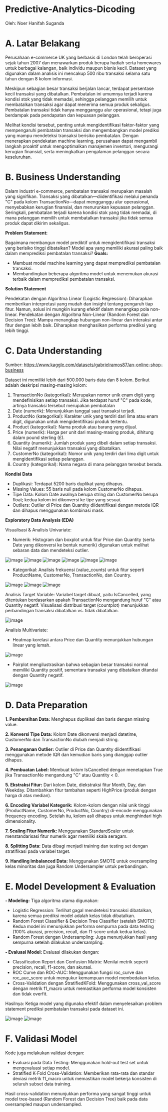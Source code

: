 # Predictive-Analytics-Dicoding
Oleh: Noer Hanifah Suganda

# A. Latar Belakang

Perusahaan e-commerce UK yang berbasis di London telah beroperasi sejak tahun 2007 dan menawarkan produk berupa hadiah serta homewares untuk berbagai kalangan, baik individu maupun bisnis kecil. Dataset yang digunakan dalam analisis ini mencakup 500 ribu transaksi selama satu tahun dengan 8 kolom informasi.

Meskipun sebagian besar transaksi berjalan lancar, terdapat persentase kecil transaksi yang dibatalkan. Pembatalan ini umumnya terjadi karena kondisi stok yang tidak memadai, sehingga pelanggan memilih untuk membatalkan transaksi agar dapat menerima semua produk sekaligus. Pembatalan transaksi tidak hanya mengganggu alur operasional, tetapi juga berdampak pada pendapatan dan kepuasan pelanggan.

Melihat kondisi tersebut, penting untuk mengidentifikasi faktor-faktor yang mempengaruhi pembatalan transaksi dan mengembangkan model prediksi yang mampu mendeteksi transaksi berisiko pembatalan. Dengan menerapkan pendekatan machine learning, perusahaan dapat mengambil langkah proaktif untuk mengoptimalkan manajemen inventori, mengurangi kerugian finansial, serta meningkatkan pengalaman pelanggan secara keseluruhan.

# B. Business Understanding

Dalam industri e-commerce, pembatalan transaksi merupakan masalah yang signifikan. Transaksi yang dibatalkan—diidentifikasi melalui penanda "C" pada kolom TransactionNo—dapat mengganggu alur operasional, menyebabkan kerugian finansial, dan menurunkan kepuasan pelanggan. Seringkali, pembatalan terjadi karena kondisi stok yang tidak memadai, di mana pelanggan memilih untuk membatalkan transaksi jika tidak semua produk dapat dikirim sekaligus.

**Problem Statement:**

Bagaimana membangun model prediktif untuk mengidentifikasi transaksi yang berisiko tinggi dibatalkan?
Model apa yang memiliki akurasi paling baik dalam memprediksi pembatalan transaksi?
**Goals:**

- Membuat model machine learning yang dapat memprediksi pembatalan transaksi.
- Membandingkan beberapa algoritma model untuk menemukan akurasi terbaik dalam memprediksi pembatalan transaksi.

**Solution Statement**

Pendekatan dengan Algoritma Linear (Logistic Regression):
Diharapkan memberikan interpretasi yang mudah dan insight tentang pengaruh tiap fitur.
Namun, solusi ini mungkin kurang efektif dalam menangkap pola non-linear.
Pendekatan dengan Algoritma Non-Linear (Random Forest dan Decision Tree):
Mampu menangkap hubungan non-linear dan interaksi antar fitur dengan lebih baik.
Diharapkan menghasilkan performa prediksi yang lebih tinggi.

# C. Data Understanding

Sumber: https://www.kaggle.com/datasets/gabrielramos87/an-online-shop-business

Dataset ini memiliki lebih dari 500.000 baris data dan 8 kolom. Berikut adalah deskripsi masing-masing kolom:

1. TransactionNo (kategorikal): Merupakan nomor unik enam digit yang mendefinisikan setiap transaksi. Jika terdapat huruf "C" pada kode, artinya transaksi tersebut merupakan pembatalan
2. Date (numerik): Menunjukkan tanggal saat transaksi terjadi.
3. ProductNo (kategorikal): Karakter unik yang terdiri dari lima atau enam digit, digunakan untuk mengidentifikasi produk tertentu.
4. Product (kategorikal): Nama produk atau barang yang dijual.
5. Price (numerik): Harga per unit dari masing-masing produk, dihitung dalam pound sterling (£).
6. Quantity (numerik): Jumlah produk yang dibeli dalam setiap transaksi. Nilai negatif menunjukkan transaksi yang dibatalkan.
7. CustomerNo (kategorikal): Nomor unik yang terdiri dari lima digit untuk mengidentifikasi setiap pelanggan.
8. Country (kategorikal): Nama negara di mana pelanggan tersebut berada.

**Kondisi Data**
- Duplikasi: Terdapat 5200 baris duplikat yang dihapus.
- Missing Values: 55 baris null pada kolom CustomerNo dihapus.
- Tipe Data: Kolom Date awalnya berupa string dan CustomerNo berupa float; kedua kolom ini dikonversi ke tipe yang sesuai.
- Outliers: Outlier di Price dan Quantity diidentifikasi dengan metode IQR dan dihapus menggunakan kombinasi mask.

**Exploratory Data Analysis (EDA)**

Visualisasi & Analisis Univariate:
- Numerik: Histogram dan boxplot untuk fitur Price dan Quantity (serta Date yang dikonversi ke bentuk numerik) digunakan untuk melihat sebaran data dan mendeteksi outlier.
  
![image](https://github.com/user-attachments/assets/7219bd8b-38ac-44c6-8421-fce05330cee6)
![image](https://github.com/user-attachments/assets/d5782c87-346a-47ea-a9cf-11b13129caaa)
![image](https://github.com/user-attachments/assets/068aefc8-4e5e-425d-b815-ae77a650fd59)
![image](https://github.com/user-attachments/assets/84c053a3-b07e-44ae-9cec-9e3402c7bb84)
![image](https://github.com/user-attachments/assets/b4e8f759-1a0e-4b3c-83ac-4e702f348d11)
![image](https://github.com/user-attachments/assets/d2109128-7a95-4434-9c31-b8a872d697b9)

- Kategorikal: Analisis frekuensi (value_counts) untuk fitur seperti ProductName, CustomerNo, TransactionNo, dan Country.

![image](https://github.com/user-attachments/assets/392826e9-2c4d-4efa-8797-c6c4c126c4dd)
![image](https://github.com/user-attachments/assets/c28240ad-50e2-4584-b93f-77880586725c)
![image](https://github.com/user-attachments/assets/c5e259ee-8123-44c8-8156-b2f124943992)

Analisis Target Variable:
Variabel target dibuat, yaitu IsCancelled, yang ditentukan berdasarkan apakah TransactionNo mengandung huruf "C" atau Quantity negatif. Visualisasi distribusi target (countplot) menunjukkan perbandingan transaksi dibatalkan vs. tidak dibatalkan.

![image](https://github.com/user-attachments/assets/70bb9da8-022c-4f26-add8-d950db4168d0)

Analisis Multivariate:
- Heatmap korelasi antara Price dan Quantity menunjukkan hubungan linear yang lemah.

![image](https://github.com/user-attachments/assets/2a424b36-7720-44ff-aab0-a67a404fa8b4)

- Pairplot mengilustrasikan bahwa sebagian besar transaksi normal memiliki Quantity positif, sementara transaksi yang dibatalkan ditandai dengan Quantity negatif.

![image](https://github.com/user-attachments/assets/a187e8ac-e682-48da-bdf7-d2cc461f9578)

# D. Data Preparation

**1. Pembersihan Data:**
Menghapus duplikasi dan baris dengan missing value.

**2. Konversi Tipe Data:**
Kolom Date dikonversi menjadi datetime, CustomerNo dan TransactionNo diubah menjadi string.

**3. Penanganan Outlier:**
Outlier di Price dan Quantity diidentifikasi menggunakan metode IQR dan kemudian baris yang dianggap outlier dihapus.

**4. Pembuatan Label:**
Membuat kolom IsCancelled dengan menetapkan True jika TransactionNo mengandung "C" atau Quantity < 0.

**5. Ekstraksi Fitur:**
Dari kolom Date, diekstraksi fitur Month, Day, dan Weekday.
Ditambahkan fitur tambahan seperti HighPrice (produk dengan harga di atas median).

**6. Encoding Variabel Kategorik:**
Kolom-kolom dengan nilai unik tinggi (ProductName, CustomerNo, ProductNo, Country) di-encode menggunakan frequency encoding. Setelah itu, kolom asli dihapus untuk menghindari high dimensionality.

**7. Scaling Fitur Numerik:**
Menggunakan StandardScaler untuk menstandarisasi fitur numerik agar memiliki skala seragam.

**8.  Splitting Data:**
Data dibagi menjadi training dan testing set dengan stratifikasi pada variabel target.

**9. Handling Imbalanced Data:**
Menggunakan SMOTE untuk oversampling kelas minoritas dan juga Random Undersampler untuk perbandingan.

# E. Model Development & Evaluation

**- Modeling:**
Tiga algoritma utama digunakan:

- Logistic Regression:
Terlihat gagal mendeteksi transaksi dibatalkan, karena semua prediksi model adalah kelas tidak dibatalkan.
- Random Forest Classifier & Decision Tree Classifier (setelah SMOTE):
Kedua model ini menunjukkan performa sempurna pada data testing (100% akurasi, precision, recall, dan f1-score untuk kedua kelas).
- Random Forest dengan Undersampling:
Juga menunjukkan hasil yang sempurna setelah dilakukan undersampling.

**- Evaluasi Model:**
Evaluasi dilakukan dengan:

- Classification Report dan Confusion Matrix: Menilai metrik seperti precision, recall, f1-score, dan akurasi.
- ROC Curve dan ROC-AUC: Menggunakan fungsi roc_curve dan roc_auc_score untuk mengukur kemampuan model membedakan kelas.
- Cross-Validation dengan StratifiedKFold: Menggunakan cross_val_score dengan metrik f1_macro untuk memastikan performa model konsisten dan tidak overfit.
  
Hasilnya:
Ketiga model yang digunaka efektif dalam menyelesaikan problem statement prediksi pembatalan transaksi pada dataset ini.

![image](https://github.com/user-attachments/assets/b426d168-fdd1-4496-8a5f-2fd1736dd31e)
![image](https://github.com/user-attachments/assets/e54260ac-1efd-41d0-9de1-f06337c7a69b)

# F. Validasi Model
Kode juga melakukan validasi dengan:

- Evaluasi pada Data Testing: Menggunakan hold-out test set untuk mengevaluasi setiap model.
- Stratified K-Fold Cross-Validation: Memberikan rata-rata dan standar deviasi metrik f1_macro untuk memastikan model bekerja konsisten di seluruh subset data training.

Hasil cross-validation menunjukkan performa yang sangat tinggi untuk model tree-based (Random Forest dan Decision Tree) baik pada data oversampled maupun undersampled.

